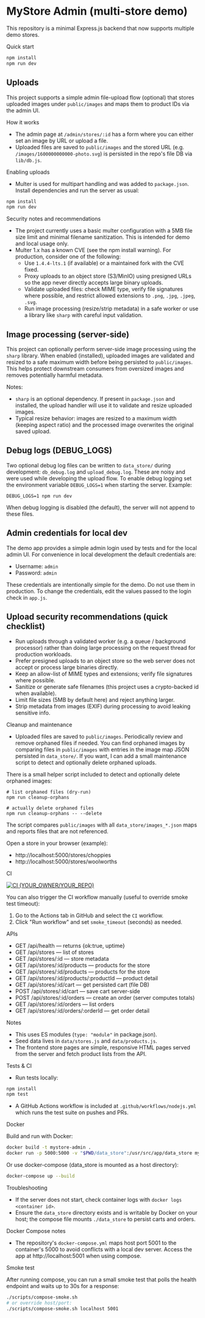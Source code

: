 # MyStore Admin (multi-store demo)

This repository is a minimal Express.js backend that now supports multiple demo stores.

Quick start

```bash
npm install
npm run dev
```

Uploads
-------

This project supports a simple admin file-upload flow (optional) that stores uploaded images under `public/images` and maps them to product IDs via the admin UI.

How it works
- The admin page at `/admin/stores/:id` has a form where you can either set an image by URL or upload a file.
- Uploaded files are saved to `public/images` and the stored URL (e.g. `/images/1600000000000-photo.svg`) is persisted in the repo's file DB via `lib/db.js`.

Enabling uploads
- Multer is used for multipart handling and was added to `package.json`. Install dependencies and run the server as usual:

```bash
npm install
npm run dev
```

Security notes and recommendations
- The project currently uses a basic multer configuration with a 5MB file size limit and minimal filename sanitization. This is intended for demo and local usage only.
- Multer 1.x has a known CVE (see the npm install warning). For production, consider one of the following:
	- Use `1.4.4-lts.1` (if available) or a maintained fork with the CVE fixed.
	- Proxy uploads to an object store (S3/MinIO) using presigned URLs so the app never directly accepts large binary uploads.
	- Validate uploaded files: check MIME type, verify file signatures where possible, and restrict allowed extensions to `.png`, `.jpg`, `.jpeg`, `.svg`.
	- Run image processing (resize/strip metadata) in a safe worker or use a library like `sharp` with careful input validation.

Image processing (server-side)
------------------------------

This project can optionally perform server-side image processing using the `sharp` library. When enabled (installed), uploaded images are validated and resized to a safe maximum width before being persisted to `public/images`. This helps protect downstream consumers from oversized images and removes potentially harmful metadata.

Notes:
- `sharp` is an optional dependency. If present in `package.json` and installed, the upload handler will use it to validate and resize uploaded images.
- Typical resize behavior: images are resized to a maximum width (keeping aspect ratio) and the processed image overwrites the original saved upload.

Debug logs (DEBUG_LOGS)
-----------------------

Two optional debug log files can be written to `data_store/` during development: `db_debug.log` and `upload_debug.log`. These are noisy and were used while developing the upload flow. To enable debug logging set the environment variable `DEBUG_LOGS=1` when starting the server. Example:

```
DEBUG_LOGS=1 npm run dev
```

When debug logging is disabled (the default), the server will not append to these files.

Admin credentials for local dev
-----------------------------

The demo app provides a simple admin login used by tests and for the local admin UI. For convenience in local development the default credentials are:

- Username: `admin`
- Password: `admin`

These credentials are intentionally simple for the demo. Do not use them in production. To change the credentials, edit the values passed to the login check in `app.js`.

Upload security recommendations (quick checklist)
-----------------------------------------------

- Run uploads through a validated worker (e.g. a queue / background processor) rather than doing large processing on the request thread for production workloads.
- Prefer presigned uploads to an object store so the web server does not accept or process large binaries directly.
- Keep an allow-list of MIME types and extensions; verify file signatures where possible.
- Sanitize or generate safe filenames (this project uses a crypto-backed id when available).
- Limit file sizes (5MB by default here) and reject anything larger.
- Strip metadata from images (EXIF) during processing to avoid leaking sensitive info.

Cleanup and maintenance
- Uploaded files are saved to `public/images`. Periodically review and remove orphaned files if needed. You can find orphaned images by comparing files in `public/images` with entries in the image map JSON persisted in `data_store/`.
If you want, I can add a small maintenance script to detect and optionally delete orphaned uploads.

There is a small helper script included to detect and optionally delete orphaned images:

```
# list orphaned files (dry-run)
npm run cleanup-orphans

# actually delete orphaned files
npm run cleanup-orphans -- --delete
```

The script compares `public/images` with all `data_store/images_*.json` maps and reports files that are not referenced.

Open a store in your browser (example):

- http://localhost:5000/stores/choppies
- http://localhost:5000/stores/woolworths

CI

[![CI (YOUR_OWNER/YOUR_REPO)](https://github.com/YOUR_OWNER/YOUR_REPO/actions/workflows/nodejs.yml/badge.svg)](https://github.com/YOUR_OWNER/YOUR_REPO/actions/workflows/nodejs.yml)

You can also trigger the CI workflow manually (useful to override smoke test timeout):

1. Go to the Actions tab in GitHub and select the `CI` workflow.
2. Click "Run workflow" and set `smoke_timeout` (seconds) as needed.

APIs

- GET /api/health — returns {ok:true, uptime}
- GET /api/stores — list of stores
- GET /api/stores/:id — store metadata
- GET /api/stores/:id/products — products for the store
 - GET /api/stores/:id/products — products for the store
 - GET /api/stores/:id/products/:productId — product detail
 - GET /api/stores/:id/cart — get persisted cart (file DB)
 - POST /api/stores/:id/cart — save cart server-side
 - POST /api/stores/:id/orders — create an order (server computes totals)
 - GET /api/stores/:id/orders — list orders
 - GET /api/stores/:id/orders/:orderId — get order detail

Notes

- This uses ES modules (`type: "module"` in package.json).
- Seed data lives in `data/stores.js` and `data/products.js`.
- The frontend store pages are simple, responsive HTML pages served from the server and fetch product lists from the API.

Tests & CI

- Run tests locally:

```bash
npm install
npm test
```

- A GitHub Actions workflow is included at `.github/workflows/nodejs.yml` which runs the test suite on pushes and PRs.

Docker

Build and run with Docker:

```bash
docker build -t mystore-admin .
docker run -p 5000:5000 -v "$PWD/data_store":/usr/src/app/data_store mystore-admin
```

Or use docker-compose (data_store is mounted as a host directory):

```bash
docker-compose up --build
```

Troubleshooting

- If the server does not start, check container logs with `docker logs <container id>`.
- Ensure the `data_store` directory exists and is writable by Docker on your host; the compose file mounts `./data_store` to persist carts and orders.

Docker Compose notes

- The repository's `docker-compose.yml` maps host port 5001 to the container's 5000 to avoid conflicts with a local dev server. Access the app at http://localhost:5001 when using compose.

Smoke test

After running compose, you can run a small smoke test that polls the health endpoint and waits up to 30s for a response:

```bash
./scripts/compose-smoke.sh
# or override host/port:
./scripts/compose-smoke.sh localhost 5001
```
